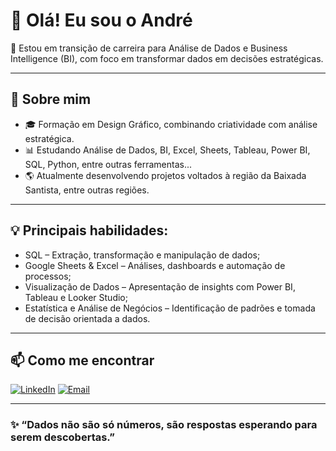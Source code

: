 # 👋 Olá! Eu sou o André

🎯 Estou em transição de carreira para Análise de Dados e Business Intelligence (BI), com foco em transformar dados em decisões estratégicas.

---

## 🚀 Sobre mim

- 🎓 Formação em Design Gráfico, combinando criatividade com análise estratégica.
- 📊 Estudando Análise de Dados, BI, Excel, Sheets, Tableau, Power BI, SQL, Python, entre outras ferramentas...
- 🌎 Atualmente desenvolvendo projetos voltados à região da Baixada Santista, entre outras regiões.

---

## 💡 Principais habilidades:

- SQL – Extração, transformação e manipulação de dados;
- Google Sheets & Excel – Análises, dashboards e automação de processos; 
- Visualização de Dados – Apresentação de insights com Power BI, Tableau e Looker Studio; 
- Estatística e Análise de Negócios – Identificação de padrões e tomada de decisão orientada a dados. 

---

## 📫 Como me encontrar

[![LinkedIn](https://img.shields.io/badge/LinkedIn-André_Ribeiro-0A66C2?style=for-the-badge&logo=linkedin&logoColor=white)](https://www.linkedin.com/in/andreribeiro-analytics/)
[![Email](https://img.shields.io/badge/E--mail-andreribeiro.analytics@gmail.com-D14836?style=for-the-badge&logo=gmail&logoColor=white)](mailto:andreribeiro.analytics@gmail.com)



---

### ✨ “Dados não são só números, são respostas esperando para serem descobertas.”

